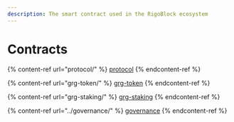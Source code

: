 ```yaml
---
description: The smart contract used in the RigoBlock ecosystem
---
```


# Contracts

{% content-ref url="protocol/" %}
[protocol](protocol/)
{% endcontent-ref %}

{% content-ref url="grg-token/" %}
[grg-token](grg-token/)
{% endcontent-ref %}

{% content-ref url="grg-staking/" %}
[grg-staking](grg-staking/)
{% endcontent-ref %}

{% content-ref url="../governance/" %}
[governance](../governance/)
{% endcontent-ref %}
